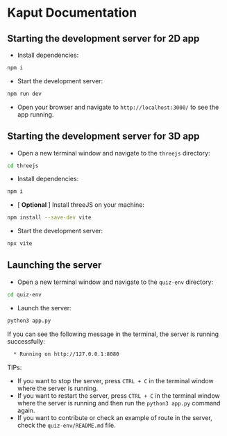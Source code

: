 # Kaput Documentation

## Starting the development server for 2D app

- Install dependencies:

```bash
npm i
```

- Start the development server:

```bash
npm run dev
```

- Open your browser and navigate to `http://localhost:3000/` to see the app running.

## Starting the development server for 3D app

- Open a new terminal window and navigate to the `threejs` directory:

```bash
cd threejs
```

- Install dependencies:

```bash
npm i
```

- [ **Optional** ] Install threeJS on your machine:

```bash
npm install --save-dev vite
```

- Start the development server:

```bash
npx vite
```

## Launching the server

- Open a new terminal window and navigate to the `quiz-env` directory:

```bash
cd quiz-env
```

- Launch the server:

```bash
python3 app.py
```

If you can see the following message in the terminal, the server is running successfully:

```bash
  * Running on http://127.0.0.1:8080
```

TIPs:

- If you want to stop the server, press `CTRL + C` in the terminal window where the server is running.
- If you want to restart the server, press `CTRL + C` in the terminal window where the server is running and then run the `python3 app.py` command again.
- If you want to contribute or check an example of route in the server, check the `quiz-env/README.md` file.
